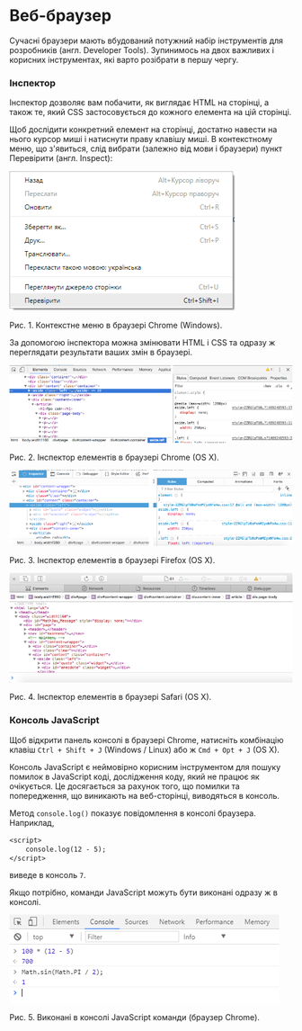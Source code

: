 # Веб-браузер

Сучасні браузери мають вбудований потужний набір інструментів для розробників (англ. Developer Tools). Зупинимось на двох важливих і корисних інструментах, які варто розібрати в першу чергу.

### Інспектор

Інспектор дозволяє вам побачити, як виглядає HTML на сторінці, а також те, який CSS застосовується до кожного елемента на цій сторінці.

Щоб дослідити конкретний елемент на сторінці, достатно навести на нього курсор миші і натиснути праву клавішу миші. В контекстному меню, що з'явиться, слід вибрати (залежно від мови і браузери) пункт Перевірити (англ. Inspect):

![Контекстне меню в браузері Chrome на Windows](/getting-started/chrome_inspect_windows.png)

Рис. 1. Контекстне меню в браузері Chrome (Windows).

За допомогою інспектора можна змінювати HTML і CSS та одразу ж переглядати результати ваших змін в браузері.

![Інспектор елементів в браузері Chrome](/getting-started/chrome_inspector.png)

Рис. 2. Інспектор елементів в браузері Chrome (OS X).

![Інспектор елементів в браузері Firefox](/getting-started/firefox_inspector.png)

Рис. 3. Інспектор елементів в браузері Firefox (OS X).

![Інспектор елементів в браузері Safari](/getting-started/safari_inspector.png)

Рис. 4. Інспектор елементів в браузері Safari (OS X).

### Консоль JavaScript

Щоб відкрити панель консолі в браузері Chrome, натисніть комбінацію клавіш `Ctrl + Shift + J` (Windows / Linux) або ж `Cmd + Opt + J` (OS X).

Консоль JavaScript є неймовірно корисним інструментом для пошуку помилок в JavaScript коді, дослідження коду, який не працює як очікується. Це досягається за рахунок того, що помилки та попередження, що виникають на веб-сторінці, виводяться в консоль.

Метод `console.log()` показує повідомлення в консолі браузера. Наприклад,

```
<script>
    console.log(12 - 5);
</script>
```

виведе в консоль `7`.

Якщо потрібно, команди JavaScript можуть бути виконані одразу ж в консолі.

![Виконані в консолі JavaScript команди](/getting-started/browser_console_expression_exec.png)

Рис. 5. Виконані в консолі JavaScript команди (браузер Chrome).